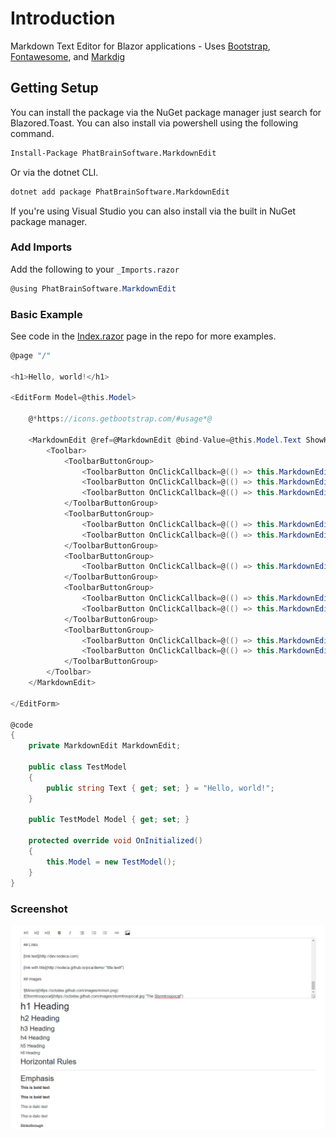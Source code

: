 # Introduction

Markdown Text Editor for Blazor applications - Uses [Bootstrap](https://getbootstrap.com), [Fontawesome](https://fontawesome.com), and [Markdig](https://github.com/xoofx/markdig)

## Getting Setup

You can install the package via the NuGet package manager just search for Blazored.Toast. You can also install via powershell using the following command.

```ps
Install-Package PhatBrainSoftware.MarkdownEdit
```

Or via the dotnet CLI.

```bash
dotnet add package PhatBrainSoftware.MarkdownEdit
```

If you're using Visual Studio you can also install via the built in NuGet package manager.

### Add Imports

Add the following to your `_Imports.razor`

```cs
@using PhatBrainSoftware.MarkdownEdit
```

### Basic Example

See code in the [Index.razor](samples/src/BlazorWebAssembly/Pages/Index.razor) page in the repo for more examples.

```cs
@page "/"

<h1>Hello, world!</h1>

<EditForm Model=@this.Model>

    @*https://icons.getbootstrap.com/#usage*@

    <MarkdownEdit @ref=@MarkdownEdit @bind-Value=@this.Model.Text ShowHelp=false>
        <Toolbar>
            <ToolbarButtonGroup>
                <ToolbarButton OnClickCallback=@(() => this.MarkdownEdit.InsertTextAsync("# "))><i class="bi-type-h1"></i></ToolbarButton>
                <ToolbarButton OnClickCallback=@(() => this.MarkdownEdit.InsertTextAsync("## "))><i class="bi-type-h2"></i></ToolbarButton>
                <ToolbarButton OnClickCallback=@(() => this.MarkdownEdit.InsertTextAsync("### "))><i class="bi-type-h3"></i></ToolbarButton>
            </ToolbarButtonGroup>
            <ToolbarButtonGroup>
                <ToolbarButton OnClickCallback=@(() => this.MarkdownEdit.WrapTextAsync("**"))><i class="bi-type-bold"></i></ToolbarButton>
                <ToolbarButton OnClickCallback=@(() => this.MarkdownEdit.WrapTextAsync("*"))><i class="bi-type-italic"></i></ToolbarButton>
            </ToolbarButtonGroup>
            <ToolbarButtonGroup>
                <ToolbarButton OnClickCallback=@(() => this.MarkdownEdit.InsertTextAsync("> "))><i class="bi-blockquote-left"></i></ToolbarButton>
            </ToolbarButtonGroup>
            <ToolbarButtonGroup>
                <ToolbarButton OnClickCallback=@(() => this.MarkdownEdit.InsertTextAsync("* "))><i class="bi-list-ul"></i></ToolbarButton>
                <ToolbarButton OnClickCallback=@(() => this.MarkdownEdit.InsertTextAsync("1. "))><i class="bi-list-ol"></i></ToolbarButton>
            </ToolbarButtonGroup>
            <ToolbarButtonGroup>
                <ToolbarButton OnClickCallback=@(() => this.MarkdownEdit.InsertImageAsync())><i class="bi-link"></i></ToolbarButton>
                <ToolbarButton OnClickCallback=@(() => this.MarkdownEdit.InsertLinkAsync())><i class="bi-image"></i></ToolbarButton>
            </ToolbarButtonGroup>
        </Toolbar>
    </MarkdownEdit>

</EditForm>

@code
{
    private MarkdownEdit MarkdownEdit;

    public class TestModel
    {
        public string Text { get; set; } = "Hello, world!";
    }

    public TestModel Model { get; set; }

    protected override void OnInitialized()
    {
        this.Model = new TestModel();
    }
}
```

### Screenshot

![Screenshot](https://github.com/phatbrainsoftware/MarkdownEdit/raw/main/Screenshot1.jpg "Screenshot")